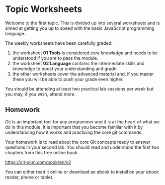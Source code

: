 
# Topic Worksheets

Welcome to the first topic. This is divided up into several worksheets and is aimed at getting you up to speed with the basic JavaScript programming language.

The weekly worksheets have been carefully graded:

1. the worksheet **01 Tools** is considered *core knowledge* and needs to be understood if you are to pass the module.
2. the worksheet **02 Language** contains the intermediate skills and knowledge to boost your understanding and grade.
3. the other worksheets cover the advanced material and, if you master these you will be able to push your grade even higher.

You should be attending at least two practical lab sessions per week but you may, if you wish, attend more.

## Homework

Git is an important tool for any programmer and it is at the heart of what we do in this module. It is important that you become familiar with it by understanding how it works and practicing the core git commands.

Your homework is to read about the core Git concepts ready to answer questions in your second lab. You should read and understand the first two chapters from this free online book.

https://git-scm.com/book/en/v2

You can either read it online or download an ebook to install on your ebook reader, phone or tablet.
